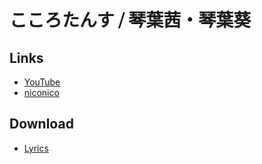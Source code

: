 # こころたんす ⧸ 琴葉茜・琴葉葵

## Links

- [YouTube](https://youtu.be/BFI3mDbA3oI)
- [niconico](https://www.nicovideo.jp/watch/sm41396936)

## Download

- [Lyrics](https://raw.githubusercontent.com/intsuc/works/main/20220702/lyrics.txt)
